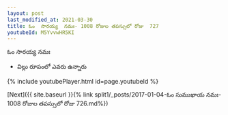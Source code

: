 ```yaml
---
layout: post
last_modified_at: 2021-03-30
title: ఓం  సారయ్య  నమః- 1008 రోజుల తపస్సులో రోజు  727
youtubeId: M5YvvwHR5KI
---
```

 
 
ఓం  సారయ్య  నమః  
 
 -  విల్లు రూపంలో ఎవరు ఉన్నారు 
 
  
 
  
 
 
 
 
 
 


{% include youtubePlayer.html id=page.youtubeId %}
 
[Next]({{ site.baseurl }}{% link  split1/_posts/2017-01-04-ఓం సుముఖాయ నమః- 1008 రోజుల తపస్సులో రోజు  726.md%})
 
